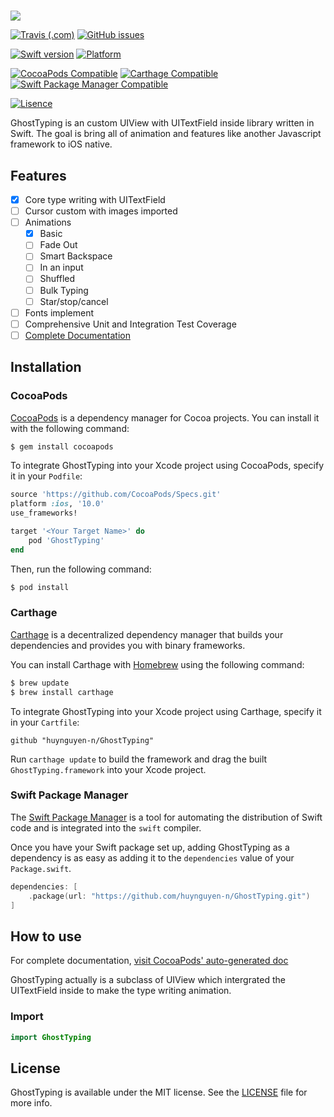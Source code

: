#

<img src="https://raw.githubusercontent.com/huynguyen-n/GhostTyping/master/Assets/repo_banner.png"/>

[![Travis (.com)](https://img.shields.io/travis/com/huynguyen-n/GhostTyping.svg?style=flat-square)](https://travis-ci.com/huynguyen-n/GhostTyping) [![GitHub issues](https://img.shields.io/github/issues/huynguyen-n/GhostTyping.svg?style=flat-square)](https://github.com/huynguyen-n/GhostTyping/issues)

[![Swift version](https://img.shields.io/badge/Swift-3.3-blue.svg?style=flat-square)](https://github.com/huynguyen-n/GhostTyping) [![Platform](https://img.shields.io/badge/platform-ios-green.svg?style=flat-square)](https://github.com/huynguyen-n/GhostTyping) 

[![CocoaPods Compatible](https://img.shields.io/cocoapods/v/GhostTyping.svg?style=flat-square)](https://img.shields.io/cocoapods/v/GhostTyping.svg) 
[![Carthage Compatible](https://img.shields.io/badge/Carthage-compatible-4BC51D.svg?style=flat-square)](https://github.com/Carthage/Carthage) [![Swift Package Manager Compatible](https://img.shields.io/badge/SPM-compatible-brightgreen.svg?style=flat-square)](https://swift.org/package-manager/)

[![Lisence](https://img.shields.io/cocoapods/l/GhostTyping.svg?style=flat-square)](https://github.com/huynguyen-n/GhostTyping/LISENCE) 

GhostTyping is an custom UIView with UITextField inside library written in Swift. The goal is bring all of animation and features like another Javascript framework to iOS native.

## Features

- [x] Core type writing with UITextField
- [ ] Cursor custom with images imported
- [ ] Animations
  - [x] Basic
  - [ ] Fade Out
  - [ ] Smart Backspace
  - [ ] In an input
  - [ ] Shuffled
  - [ ] Bulk Typing
  - [ ] Star/stop/cancel
- [ ] Fonts implement
- [ ] Comprehensive Unit and Integration Test Coverage
- [ ] [Complete Documentation](https://ghosttyping.github.io/GhostTyping)

## Installation

### CocoaPods

[CocoaPods](https://cocoapods.org) is a dependency manager for Cocoa projects. You can install it with the following command:

```bash
$ gem install cocoapods
```

To integrate GhostTyping into your Xcode project using CocoaPods, specify it in your `Podfile`:

```ruby
source 'https://github.com/CocoaPods/Specs.git'
platform :ios, '10.0'
use_frameworks!

target '<Your Target Name>' do
    pod 'GhostTyping'
end
```

Then, run the following command:

```bash
$ pod install
```

### Carthage

[Carthage](https://github.com/Carthage/Carthage) is a decentralized dependency manager that builds your dependencies and provides you with binary frameworks.

You can install Carthage with [Homebrew](https://brew.sh/) using the following command:

```bash
$ brew update
$ brew install carthage
```

To integrate GhostTyping into your Xcode project using Carthage, specify it in your `Cartfile`:

```ogdl
github "huynguyen-n/GhostTyping"
```

Run `carthage update` to build the framework and drag the built `GhostTyping.framework` into your Xcode project.

### Swift Package Manager

The [Swift Package Manager](https://swift.org/package-manager/) is a tool for automating the distribution of Swift code and is integrated into the `swift` compiler.

Once you have your Swift package set up, adding GhostTyping as a dependency is as easy as adding it to the `dependencies` value of your `Package.swift`.

```swift
dependencies: [
    .package(url: "https://github.com/huynguyen-n/GhostTyping.git")
]
```

## How to use
For complete documentation, [visit CocoaPods' auto-generated doc](http://cocoadocs.org/docsets/GhostTyping/)

GhostTyping actually is a subclass of UIView which intergrated the UITextField inside to make the type writing animation.

### Import
```swift
import GhostTyping
```

## License

GhostTyping is available under the MIT license. See the [LICENSE](LICENSE) file for more info.



